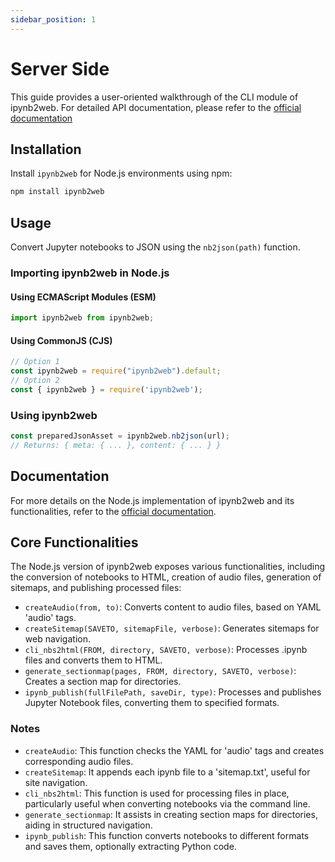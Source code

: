 ```yaml
---
sidebar_position: 1
---
```


# Server Side

This guide provides a user-oriented walkthrough of the CLI module of ipynb2web. For detailed API documentation, please refer to the [official documentation](https://ipynb2web.com/jsdocs/module-Ipynb2web_browser.html)

## Installation

Install `ipynb2web` for Node.js environments using npm:

```bash
npm install ipynb2web
```

## Usage

Convert Jupyter notebooks to JSON using the `nb2json(path)` function.

### Importing ipynb2web in Node.js

#### Using ECMAScript Modules (ESM)

```javascript 
import ipynb2web from ipynb2web;
```

#### Using CommonJS (CJS)

```javascript
// Option 1
const ipynb2web = require("ipynb2web").default;
// Option 2
const { ipynb2web } = require('ipynb2web');
```

### Using ipynb2web

```javascript
const preparedJsonAsset = ipynb2web.nb2json(url);
// Returns: { meta: { ... }, content: { ... } }
```

## Documentation

For more details on the Node.js implementation of ipynb2web and its functionalities, refer to the [official documentation](https://karpatic.github.io/ipynb2web/jsdocs/module-node.html).

## Core Functionalities

The Node.js version of ipynb2web exposes various functionalities, including the conversion of notebooks to HTML, creation of audio files, generation of sitemaps, and publishing processed files:

- `createAudio(from, to)`: Converts content to audio files, based on YAML 'audio' tags.
- `createSitemap(SAVETO, sitemapFile, verbose)`: Generates sitemaps for web navigation.
- `cli_nbs2html(FROM, directory, SAVETO, verbose)`: Processes .ipynb files and converts them to HTML.
- `generate_sectionmap(pages, FROM, directory, SAVETO, verbose)`: Creates a section map for directories.
- `ipynb_publish(fullFilePath, saveDir, type)`: Processes and publishes Jupyter Notebook files, converting them to specified formats.

### Notes

- `createAudio`: This function checks the YAML for 'audio' tags and creates corresponding audio files.
- `createSitemap`: It appends each ipynb file to a 'sitemap.txt', useful for site navigation.
- `cli_nbs2html`: This function is used for processing files in place, particularly useful when converting notebooks via the command line.
- `generate_sectionmap`: It assists in creating section maps for directories, aiding in structured navigation.
- `ipynb_publish`: This function converts notebooks to different formats and saves them, optionally extracting Python code.

